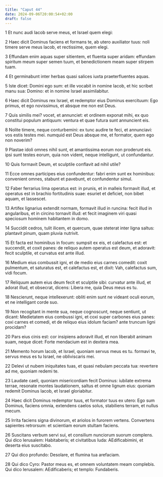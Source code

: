 ```yaml
---
title: "Caput 44"
date: 2024-09-06T20:00:54+02:00
draft: false
---
```



1 Et nunc audi Iacob serve meus, et Israel quem elegi:

2 Haec dicit Dominus faciens et formans te, ab utero auxiliator tuus: noli timere serve meus Iacob, et rectissime, quem elegi.

3 Effundam enim aquas super sitientem, et fluenta super aridam: effundam spiritum meum super semen tuum, et benedictionem meam super stirpem tuam.

4 Et germinabunt inter herbas quasi salices iuxta praeterfluentes aquas.

5 Iste dicet: Domini ego sum: et ille vocabit in nomine Iacob, et hic scribet manu sua: Domino: et in nomine Israel assimilabitur.

6 Haec dicit Dominus rex Israel, et redemptor eius Dominus exercituum: Ego primus, et ego novissimus, et absque me non est Deus.

7 Quis similis mei? vocet, et annunciet: et ordinem exponat mihi, ex quo constitui populum antiquum: ventura et quae futura sunt annuncient eis.

8 Nolite timere, neque conturbemini: ex tunc audire te feci, et annunciavi: vos estis testes mei. numquid est Deus absque me, et formator, quem ego non noverim?

9 Plastae idoli omnes nihil sunt, et amantissima eorum non proderunt eis. ipsi sunt testes eorum, quia non vident, neque intelligunt, ut confundantur.

10 Quis formavit Deum, et sculptile conflavit ad nihil utile?

11 Ecce omnes participes eius confundentur: fabri enim sunt ex hominibus: convenient omnes, stabunt et pavebunt, et confundentur simul.

12 Faber ferrarius lima operatus est: in prunis, et in malleis formavit illud, et operatus est in brachio fortitudinis suae: esuriet et deficiet, non bibet aquam, et lassescet.

13 Artifex lignarius extendit normam, formavit illud in runcina: fecit illud in angularibus, et in circino tornavit illud: et fecit imaginem viri quasi speciosum hominem habitantem in domo.

14 Succidit cedros, tulit ilicem, et quercum, quae steterat inter ligna saltus: plantavit pinum, quam pluvia nutrivit.

15 Et facta est hominibus in focum: sumpsit ex eis, et calefactus est: et succendit, et coxit panes: de reliquo autem operatus est deum, et adoravit: fecit sculptile, et curvatus est ante illud.

16 Medium eius combussit igni, et de medio eius carnes comedit: coxit pulmentum, et saturatus est, et calefactus est, et dixit: Vah, calefactus sum, vidi focum.

17 Reliquum autem eius deum fecit et sculptile sibi: curvatur ante illud, et adorat illud, et obsecrat, dicens: Libera me, quia Deus meus es tu.

18 Nescierunt, neque intellexerunt: obliti enim sunt ne videant oculi eorum, et ne intelligant corde suo.

19 Non recogitant in mente sua, neque cognoscunt, neque sentiunt, ut dicant: Medietatem eius combussi igni, et coxi super carbones eius panes: coxi carnes et comedi, et de reliquo eius idolum faciam? ante truncum ligni procidam?

20 Pars eius cinis est: cor insipiens adoravit illud, et non liberabit animam suam, neque dicet: Forte mendacium est in dextera mea.

21 Memento horum Iacob, et Israel, quoniam servus meus es tu. formavi te, servus meus es tu Israel, ne obliviscaris mei.

22 Delevi ut nubem iniquitates tuas, et quasi nebulam peccata tua: revertere ad me, quoniam redemi te.

23 Laudate caeli, quoniam misericordiam fecit Dominus: iubilate extrema terrae, resonate montes laudationem, saltus et omne lignum eius: quoniam redemit Dominus Iacob, et Israel gloriabitur.

24 Haec dicit Dominus redemptor tuus, et formator tuus ex utero: Ego sum Dominus, faciens omnia, extendens caelos solus, stabiliens terram, et nullus mecum.

25 Irrita faciens signa divinorum, et ariolos in furorem vertens. Convertens sapientes retrorsum: et scientiam eorum stultam faciens.

26 Suscitans verbum servi sui, et consilium nunciorum suorum complens. Qui dico Ierusalem: Habitaberis; et civitatibus Iuda: AEdificabimini, et deserta eius suscitabo.

27 Qui dico profundo: Desolare, et flumina tua arefaciam.

28 Qui dico Cyro: Pastor meus es, et omnem voluntatem meam complebis. Qui dico Ierusalem: AEdificaberis; et templo: Fundaberis.

